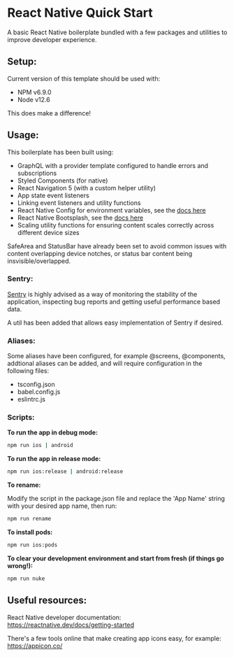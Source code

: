 # React Native Quick Start

A basic React Native boilerplate bundled with a few packages and utilities to improve developer experience.

## Setup:

Current version of this template should be used with:

- NPM v6.9.0
- Node v12.6

This does make a difference!

## Usage:

This boilerplate has been built using:

- GraphQL with a provider template configured to handle errors and subscriptions
- Styled Components (for native)
- React Navigation 5 (with a custom helper utility)
- App state event listeners
- Linking event listeners and utility functions
- React Native Config for environment variables, see the [docs here](https://github.com/luggit/react-native-config)
- React Native Bootsplash, see the [docs here](https://github.com/zoontek/react-native-bootsplash)
- Scaling utility functions for ensuring content scales correctly across different device sizes

SafeArea and StatusBar have already been set to avoid common issues with content overlapping device notches, or status bar content being insvisible/overlapped.

### Sentry:

[Sentry](https://sentry.io/welcome/) is highly advised as a way of monitoring the stability of the application, inspecting bug reports and getting useful performance based data.

A util has been added that allows easy implementation of Sentry if desired.

### Aliases:

Some aliases have been configured, for example @screens, @components, addtional aliases can be added, and will require configuration in the following files:

- tsconfig.json
- babel.config.js
- eslintrc.js

### Scripts:

**To run the app in debug mode:**

```bash
npm run ios | android
```

**To run the app in release mode:**

```bash
npm run ios:release | android:release
```

**To rename:**

Modify the script in the package.json file and replace the 'App Name' string with your desired app name, then run:

```bash
npm run rename
```

**To install pods:**

```bash
npm run ios:pods
```

**To clear your development environment and start from fresh (if things go wrong!):**

```bash
npm run nuke
```

## Useful resources:

React Native developer documentation: https://reactnative.dev/docs/getting-started

There's a few tools online that make creating app icons easy, for example: https://appicon.co/
